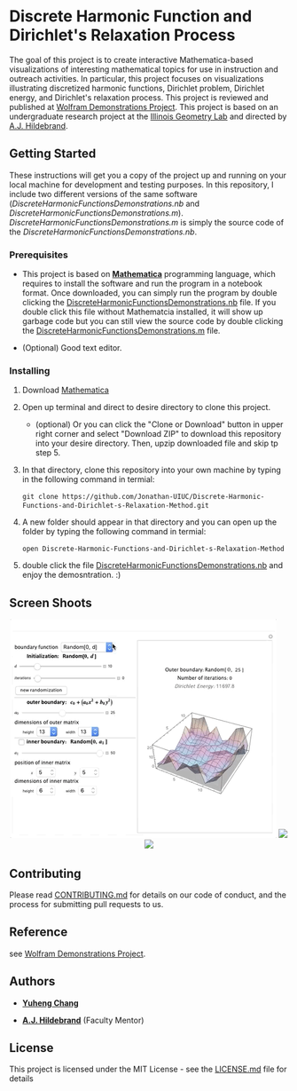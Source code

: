 # Discrete Harmonic Function and Dirichlet's Relaxation Process 

The goal of this project is to create interactive Mathematica-based visualizations of interesting mathematical topics for use in instruction and outreach activities. In particular, this project focuses on visualizations illustrating discretized harmonic functions, Dirichlet problem, Dirichlet energy, and Dirichlet's relaxation process. This project is reviewed and published at [Wolfram Demonstrations Project](http://demonstrations.wolfram.com/DiscreteHarmonicFunctionsAndDirichletsRelaxationMethod/). This project is based on an undergraduate research project at the [Illinois Geometry Lab](https://math.illinois.edu/research/igl) and directed by [A.J. Hildebrand](https://faculty.math.illinois.edu/~hildebr/).

## Getting Started

These instructions will get you a copy of the project up and running on your local machine for development and testing purposes. In this repository, I include two different versions of the same software 
(*DiscreteHarmonicFunctionsDemonstrations.nb* and *DiscreteHarmonicFunctionsDemonstrations.m*). *DiscreteHarmonicFunctionsDemonstrations.m* is simply the source code of the *DiscreteHarmonicFunctionsDemonstrations.nb*. 

### Prerequisites

* This project is based on [**Mathematica**](http://www.wolfram.com/mathematica/) programming language, which requires to install the software and run the program in a notebook format. Once downloaded, you can simply run the program by double clicking the [DiscreteHarmonicFunctionsDemonstrations.nb](DiscreteHarmonicFunctionsDemonstrations.nb) file. If you double click this file without Mathematcia installed, it will show up garbage code but you can still view the source code by double clicking the [DiscreteHarmonicFunctionsDemonstrations.m](DiscreteHarmonicFunctionsDemonstrations.m) file.

* (Optional) Good text editor.

### Installing

1. Download [Mathematica](https://www.wolfram.com/mathematica/trial/)

2. Open up terminal and direct to desire directory to clone this project. 
    
    * (optional) Or you can click the  "Clone or Download" button in upper right corner and select "Download ZIP" to download this repository into your desire directory. Then, upzip downloaded file and skip tp step 5.

3. In that directory, clone this repository into your own machine by typing in the following command in termial:
    ```
    git clone https://github.com/Jonathan-UIUC/Discrete-Harmonic-Functions-and-Dirichlet-s-Relaxation-Method.git
    ```

4. A new folder should appear in that directory and you can open up the folder by typing the following command in termial:

    ```
    open Discrete-Harmonic-Functions-and-Dirichlet-s-Relaxation-Method
    ```

4.  double click the file [DiscreteHarmonicFunctionsDemonstrations.nb](DiscreteHarmonicFunctionsDemonstrations.nb) and enjoy the demosntration. :)

## Screen Shoots

<center>
<img src="GIFs/Boundary.gif">
<img src="GIFs/Relaxation.gif">
<img src="GIFs/Others.gif">
</center>

## Contributing

Please read [CONTRIBUTING.md](CONTRIBUTING.md) for details on our code of conduct, and the process for submitting pull requests to us.

## Reference
see [Wolfram Demonstrations Project](http://demonstrations.wolfram.com/DiscreteHarmonicFunctionsAndDirichletsRelaxationMethod/).

## Authors

* [**Yuheng Chang**](https://jonathan-uiuc.github.io/yuhengchang.github.io/)

* [**A.J. Hildebrand**](https://faculty.math.illinois.edu/~hildebr/) (Faculty Mentor)

## License

This project is licensed under the MIT License - see the [LICENSE.md](LICENSE.md) file for details
